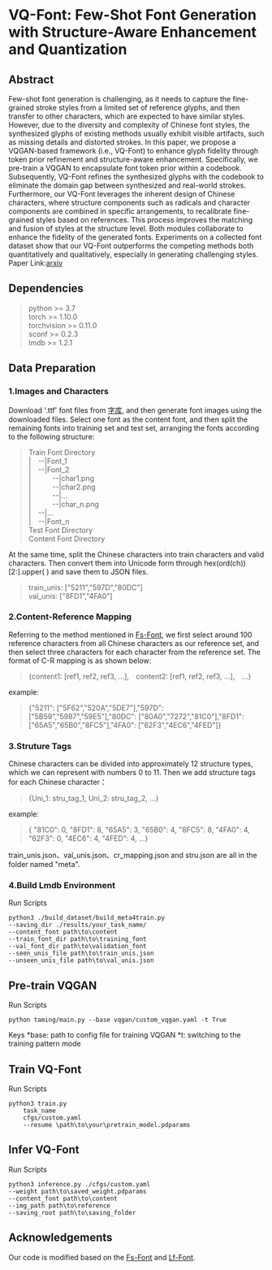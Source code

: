 # VQ-Font: Few-Shot Font Generation with Structure-Aware Enhancement and Quantization
## Abstract
Few-shot font generation is challenging, as it needs to capture the fine-grained stroke styles from a limited set of reference glyphs, and then transfer to other characters, which are expected to have similar styles. However, due to the diversity and complexity of Chinese font styles, the synthesized glyphs of existing methods usually exhibit visible artifacts, such as missing details and distorted strokes. In this paper, we propose a VQGAN-based framework (i.e., VQ-Font) to enhance glyph fidelity through token prior refinement and structure-aware enhancement. Specifically, we pre-train a VQGAN to encapsulate font token prior within a codebook. Subsequently, VQ-Font refines the synthesized glyphs with the codebook to eliminate the domain gap between synthesized and real-world strokes. Furthermore, our VQ-Font leverages the inherent design of Chinese characters, where structure components such as radicals and character components are combined in specific arrangements, to recalibrate fine-grained styles based on references. This process improves the matching and fusion of styles at the structure level. Both modules collaborate to enhance the fidelity of the generated fonts. Experiments on a collected font dataset show that our VQ-Font outperforms the competing methods both quantitatively and qualitatively, especially in generating challenging styles.  
Paper Link:[arxiv](https://arxiv.org/pdf/2308.14018.pdf)
## Dependencies
>python >= 3.7  
 torch >= 1.10.0  
 torchvision >= 0.11.0  
 sconf >= 0.2.3  
 lmdb >= 1.2.1
## Data Preparation
### 1.Images and Characters 
Download '.ttf' font files from [字库](https://www.foundertype.com/), and then generate font images using the downloaded files. Select one font as the content font, and then split the remaining fonts into training set and test set, arranging the fonts according to the following structure:
>Train Font Directory  
|&emsp;--|Font_1  
|&emsp;--|Font_2  
|&emsp;&emsp;&emsp;--|char1.png  
|&emsp;&emsp;&emsp;--|char2.png  
|&emsp;&emsp;&emsp;--|...  
|&emsp;&emsp;&emsp;--|char_n.png  
|&emsp;--|...  
|&emsp;--|Font_n  
Test Font Directory  
Content Font Directory

At the same time, split the Chinese characters into train characters and valid characters. Then convert them into Unicode form through hex(ord(ch))[2:].upper( ) and save them to JSON files.  
>train_unis: ["5211","597D","80DC"]  
 val_unis: ["8FD1","4FA0"]
### 2.Content-Reference Mapping
Referring to the method mentioned in [Fs-Font](https://github.com/tlc121/FsFont), we first select around 100 reference characters from all Chinese characters as our reference set, and then select three characters for each character from the reference set. The format of C-R mapping is as shown below:  
>{content1: [ref1, ref2, ref3, ...], content2: [ref1, ref2, ref3, ...], ...}

example:
>{"5211": ["5F62","520A","5DE7"],"597D": ["5B59","5987","59E5"],"80DC": ["80A0","7272","81C0"],"8FD1": ["65A5","65B0","8FC5"],"4FA0": ["62F3","4EC6","4FED"]}

### 3.Struture Tags
Chinese characters can be divided into approximately 12 structure types, which we can represent with numbers 0 to 11. Then we add structure tags for each Chinese character：
>{Uni_1: stru_tag_1, Uni_2: stru_tag_2, ...}

example:  
>{ "81C0": 0, "8FD1": 8, "65A5": 3, "65B0": 4, "8FC5": 8, "4FA0": 4, "62F3": 0, "4EC6": 4, "4FED": 4, ...}

train_unis.json、val_unis.json、cr_mapping.json and stru.json are all in the folder named "meta".
### 4.Build Lmdb Environment
Run Scripts
```
python3 ./build_dataset/build_meta4train.py 
--saving_dir ./results/your_task_name/ 
--content_font path\to\content 
--train_font_dir path\to\training_font 
--val_font_dir path\to\validation_font 
--seen_unis_file path\to\train_unis.json 
--unseen_unis_file path\to\val_unis.json
```
## Pre-train VQGAN
Run Scripts
```
python taming/main.py --base vqgan/custom_vqgan.yaml -t True
```
Keys
*base: path to config file for training VQGAN
*t: switching to the training pattern mode
## Train VQ-Font
Run Scripts
```
python3 train.py 
    task_name
    cfgs/custom.yaml
    --resume \path\to\your\pretrain_model.pdparams
```
## Infer VQ-Font
Run Scripts
```
python3 inference.py ./cfgs/custom.yaml 
--weight path\to\saved_weight.pdparams
--content_font path\to\content 
--img_path path\to\reference 
--saving_root path\to\saving_folder
```
## Acknowledgements
Our code is modified based on the [Fs-Font](https://github.com/tlc121/FsFont) and [Lf-Font](https://github.com/clovaai/lffont).

